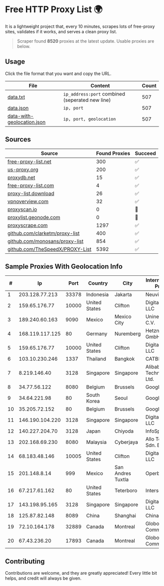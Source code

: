 
# Free HTTP Proxy List 🌍

It is a lightweight project that, every 10 minutes, scrapes lots of free-proxy sites, validates if it works, and serves a clean proxy list.


> Scraper found **8520** proxies at the latest update. Usable proxies are below.

## Usage

Click the file format that you want and copy the URL.


|File|Content|Count|
|----|-------|-----|
|[data.txt](https://raw.githubusercontent.com/themiralay/Proxy-List-World/master/data.txt)|`ip_address:port` combined (seperated new line)|507|
|[data.json](https://raw.githubusercontent.com/themiralay/Proxy-List-World/master/data.json)|`ip, port`|507|
|[data-with-geolocation.json](https://raw.githubusercontent.com/themiralay/Proxy-List-World/master/data-with-geolocation.json)|`ip, port, geolocation`|507|

## Sources

|Source|Found Proxies|Succeed|
|------|-------------|-------|
|[free-proxy-list.net](https://free-proxy-list.net)|300|✅|
|[us-proxy.org](https://www.us-proxy.org)|200|✅|
|[proxydb.net](http://proxydb.net)|15|✅|
|[free-proxy-list.com](https://free-proxy-list.com/?page=&port=&type%5B%5D=http&type%5B%5D=https&up_time=0&search=Search)|4|✅|
|[proxy-list.download](https://www.proxy-list.download/HTTP)|26|✅|
|[vpnoverview.com](https://vpnoverview.com/privacy/anonymous-browsing/free-proxy-servers)|32|✅|
|[proxyscan.io](https://www.proxyscan.io)|0|🚫|
|[proxylist.geonode.com](https://proxylist.geonode.com/api/proxy-list?limit=300&page=1&sort_by=lastChecked&sort_type=desc&protocols=http,https)|0|🚫|
|[proxyscrape.com](https://api.proxyscrape.com/v2/?request=displayproxies&protocol=http&timeout=10000&country=all&ssl=all&anonymity=all)|1297|✅|
|[github.com/clarketm/proxy-list](https://raw.githubusercontent.com/clarketm/proxy-list/master/proxy-list-raw.txt)|400|✅|
|[github.com/monosans/proxy-list](https://raw.githubusercontent.com/monosans/proxy-list/main/proxies/http.txt)|854|✅|
|[github.com/TheSpeedX/PROXY-List](https://raw.githubusercontent.com/TheSpeedX/PROXY-List/master/http.txt)|5392|✅|


## Sample Proxies With Geolocation Info

|#|Ip|Port|Country|City|Internet Service Provider|
|-|--|----|-------|----|-------------------------|
|1|203.128.77.213|33378|Indonesia|Jakarta|Neuviz|
|2|159.65.176.77|10000|United States|Clifton|DigitalOcean, LLC|
|3|189.240.60.163|9090|Mexico|Mexico City|Uninet S.A. de C.V.|
|4|168.119.117.125|80|Germany|Nuremberg|Hetzner Online GmbH|
|5|159.65.176.77|10000|United States|Clifton|DigitalOcean, LLC|
|6|103.10.230.246|1337|Thailand|Bangkok|CATBB|
|7|8.219.146.40|3128|Singapore|Singapore|Alibaba (US) Technology Co., Ltd.|
|8|34.77.56.122|8080|Belgium|Brussels|Google LLC|
|9|34.64.221.98|80|South Korea|Seoul|Google LLC|
|10|35.205.72.152|80|Belgium|Brussels|Google LLC|
|11|146.190.104.220|3128|Singapore|Singapore|DigitalOcean, LLC|
|12|140.227.204.70|3128|Japan|Chiyoda|InfoSphere|
|13|202.168.69.230|8080|Malaysia|Cyberjaya|Allo Technology Sdn. Bhd.|
|14|68.183.48.146|10005|United States|Clifton|DigitalOcean, LLC|
|15|201.148.8.14|999|Mexico|San Andres Tuxtla|Operbes|
|16|67.217.61.162|80|United States|Teterboro|Interserver, Inc|
|17|143.198.95.165|3128|Singapore|Singapore|DigitalOcean, LLC|
|18|125.87.82.148|8089|China|Shanghai|Chinanet|
|19|72.10.164.178|32889|Canada|Montreal|GloboTech Communications|
|20|67.43.236.20|17893|Canada|Montreal|GloboTech Communications|



## Contributing

Contributions are welcome, and they are greatly appreciated! Every
little bit helps, and credit will always be given.

